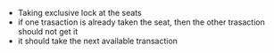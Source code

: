 - Taking exclusive lock at the seats
- if one trasaction is already taken the seat, then the other trasaction should not get it
- it should take the next available transaction